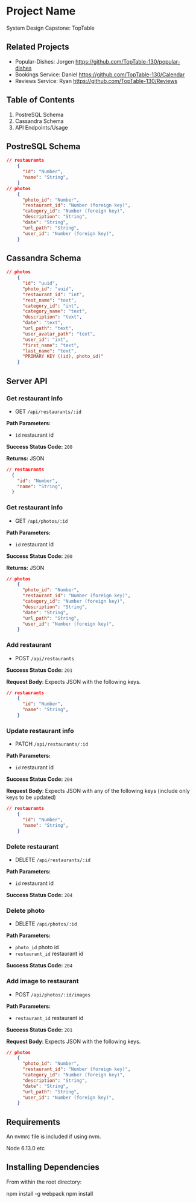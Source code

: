 # Project Name

System Design Capstone: TopTable

## Related Projects

  - Popular-Dishes: Jorgen https://github.com/TopTable-130/popular-dishes
  - Bookings Service: Daniel https://github.com/TopTable-130/Calendar
  - Reviews Service: Ryan https://github.com/TopTable-130/Reviews

## Table of Contents

1. PostreSQL Schema
2. Cassandra Schema
3. API Endpoints/Usage

## PostreSQL Schema
```json
// restaurants
    {
      "id": "Number",
      "name": "String",
    }
// photos
    {
      "photo_id": "Number",
      "restaurant_id": "Number (foreign key)",
      "category_id": "Number (foreign key)",
      "description": "String",
      "date": "String",
      "url_path": "String",
      "user_id": "Number (foreign key)",
    }
```

## Cassandra Schema
```json
// photos
    {
      "id": "uuid",
      "photo_id": "uuid",
      "restaurant_id": "int",
      "rest_name": "text",
      "category_id": "int",
      "category_name": "text",
      "description": "text",
      "date": "text",
      "url_path": "text",
      "user_avatar_path": "text",
      "user_id": "int",
      "first_name": "text",
      "last_name": "text",
      "PRIMARY KEY ((id), photo_id)"
    }
```

## Server API

### Get restaurant info
  * GET `/api/restaurants/:id`

**Path Parameters:**
  * `id` restaurant id

**Success Status Code:** `200`

**Returns:** JSON

```json
// restaurants
  {
    "id": "Number",
    "name": "String",
  }
```

### Get restaurant info
  * GET `/api/photos/:id`

**Path Parameters:**
  * `id` restaurant id

**Success Status Code:** `200`

**Returns:** JSON

```json
// photos
    {
      "photo_id": "Number",
      "restaurant_id": "Number (foreign key)",
      "category_id": "Number (foreign key)",
      "description": "String",
      "date": "String",
      "url_path": "String",
      "user_id": "Number (foreign key)",
    }
```

### Add restaurant
  * POST `/api/restaurants`

**Success Status Code:** `201`

**Request Body**: Expects JSON with the following keys.

```json
// restaurants
    {
      "id": "Number",
      "name": "String",
    }
```

### Update restaurant info
  * PATCH `/api/restaurants/:id`

**Path Parameters:**
  * `id` restaurant id

**Success Status Code:** `204`

**Request Body**: Expects JSON with any of the following keys (include only keys to be updated)

```json
// restaurants
    {
      "id": "Number",
      "name": "String",
    }
```

### Delete restaurant
  * DELETE `/api/restaurants/:id`

**Path Parameters:**
  * `id` restaurant id

**Success Status Code:** `204`

### Delete photo
  * DELETE `/api/photos/:id`

**Path Parameters:**
  * `photo_id` photo id
  * `restaurant_id` restaurant id

**Success Status Code:** `204`

### Add image to restaurant
  * POST `/api/photos/:id/images`

**Path Parameters:**

  * `restaurant_id` restaurant id

**Success Status Code:** `201`

**Request Body**: Expects JSON with the following keys.

```json
// photos
    {
      "photo_id": "Number",
      "restaurant_id": "Number (foreign key)",
      "category_id": "Number (foreign key)",
      "description": "String",
      "date": "String",
      "url_path": "String",
      "user_id": "Number (foreign key)",
    }
```

## Requirements
An nvmrc file is included if using nvm.

Node 6.13.0
etc

## Installing Dependencies
From within the root directory:

npm install -g webpack
npm install
